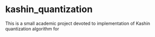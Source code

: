 # kashin_quantization
This is a small academic project devoted to implementation of Kashin quantization algorithm for 
